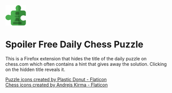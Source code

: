 ![Icon](/icons/sfdcp-64.png)
# Spoiler Free Daily Chess Puzzle

This is a Firefox extension that hides the title of the daily puzzle on chess.com which often contains a hint that gives away the solution. Clicking on the hidden title reveals it.

[Puzzle icons created by Plastic Donut - Flaticon](https://www.flaticon.com/free-icons/puzzle)  
[Chess icons created by Andrejs Kirma - Flaticon](https://www.flaticon.com/free-icons/chess)
